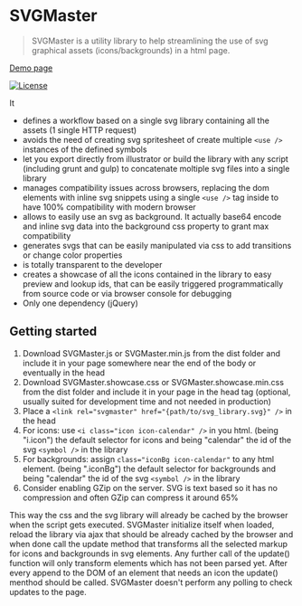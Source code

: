 # SVGMaster

> SVGMaster is a utility library to help streamlining the use of svg graphical assets (icons/backgrounds) in a html page.

[Demo page](https://oaxoa.github.io/SVGMaster)

[![License][license-image]][license-url]

It 
* defines a workflow based on a single svg library containing all the assets (1 single HTTP request)
* avoids the need of creating svg spritesheet of create multiple `<use />` instances of the defined symbols
* let you export directly from illustrator or build the library with any script (including grunt and gulp) to concatenate moltiple svg files into a single library
* manages compatibility issues across browsers, replacing the dom elements with inline svg snippets using a single `<use />` tag inside to have 100% compatibility with modern browser
* allows to easily use an svg as background. It actually base64 encode and inline svg data into the background css property to grant max compatibility
* generates svgs that can be easily manipulated via css to add transitions or change color properties
* is totally transparent to the developer
* creates a showcase of all the icons contained in the library to easy preview and lookup ids, that can be easily triggered programmatically from source code or via browser console for debugging
* Only one dependency (jQuery)

## Getting started

1. Download SVGMaster.js or SVGMaster.min.js from the dist folder and include it in your page somewhere near the end of the body or eventually in the head
2. Download SVGMaster.showcase.css or SVGMaster.showcase.min.css from the dist folder and include it in your page in the head tag (optional, usually suited for development time and not needed in production)
3. Place a `<link rel="svgmaster" href="{path/to/svg_library.svg}" />` in the head
4. For icons: use `<i class="icon icon-calendar" />` in you html. (being "i.icon") the default selector for icons and being "calendar" the id of the svg `<symbol />` in the library
5. For backgrounds: assign `class="iconBg icon-calendar"` to any html element. (being ".iconBg") the default selector for backgrounds and being "calendar" the id of the svg `<symbol />` in the library
6. Consider enabling GZip on the server. SVG is text based so it has no compression and often GZip can compress it around 65%

This way the css and the svg library will already be cached by the browser when the script gets executed.
SVGMaster initialize itself when loaded, reload the library via ajax that should be already cached by the browser and when done call the update method that transforms all the selected markup for icons and backgrounds in svg elements. Any further call of the update() function will only transform elements which has not been parsed yet. After every append to the DOM of an element that needs an icon the update() menthod should be called. 
SVGMaster doesn't perform any polling to check updates to the page.


[license-image]: https://img.shields.io/badge/license-APACHE2-green.svg?style=flat-square
[license-url]: LICENSE